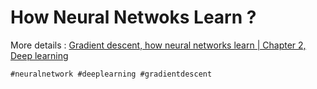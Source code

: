 # How Neural Netwoks Learn ?

More details : [Gradient descent, how neural networks learn | Chapter 2, Deep learning
](https://www.youtube.com/watch?v=IHZwWFHWa-w&list=PLvc9BiqIzdAuAxVDdfsHiZ50jlvloXxvh&index=2&t=3s)

    #neuralnetwork #deeplearning #gradientdescent

